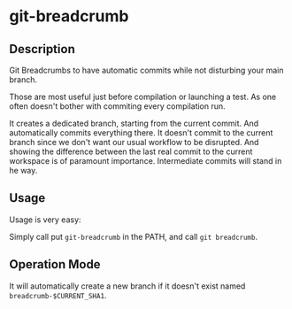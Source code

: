 # git-breadcrumb

## Description 

Git Breadcrumbs to have automatic commits while not disturbing your main branch.

Those are most useful just before compilation or launching a test. As one often doesn't bother with commiting every compilation run. 

It creates a dedicated branch, starting from the current commit. And automatically commits everything there. It doesn't commit to the current branch since we don't want our usual workflow to be disrupted. And showing the difference between the last real commit to the current workspace is of paramount importance. Intermediate commits will stand in he way.

## Usage

Usage is very easy: 

Simply call put `git-breadcrumb` in the PATH, and call `git breadcrumb`.

## Operation Mode

It will automatically create a new branch if it doesn't exist named `breadcrumb-$CURRENT_SHA1`.
